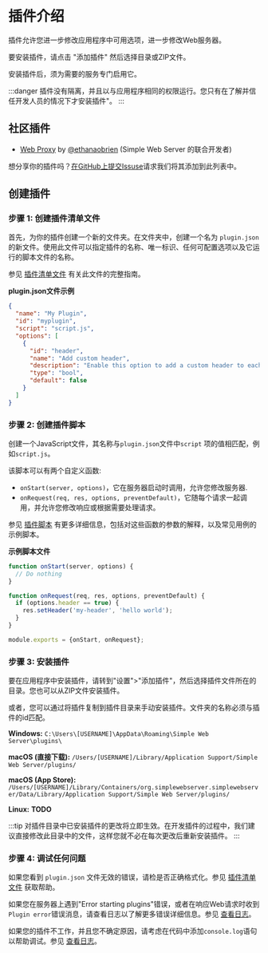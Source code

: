# 插件介绍

插件允许您进一步修改应用程序中可用选项，进一步修改Web服务器。

要安装插件，请点击 "添加插件" 然后选择目录或ZIP文件。

安装插件后，须为需要的服务专门启用它。

:::danger
插件没有隔离，并且以与应用程序相同的权限运行。您只有在了解并信任开发人员的情况下才安装插件"。
:::

## 社区插件

- [Web Proxy](https://github.com/ethanaobrien/web-proxy) by [@ethanaobrien](https://github.com/ethanaobrien) (Simple Web Server 的联合开发者)

想分享你的插件吗？[在GitHub上提交Issuse](https://github.com/terreng/simple-web-server/issues)请求我们将其添加到此列表中。

## 创建插件

### 步骤 1: 创建插件清单文件

首先，为你的插件创建一个新的文件夹。在文件夹中，创建一个名为 `plugin.json`的新文件。使用此文件可以指定插件的名称、唯一标识、任何可配置选项以及它运行的脚本文件的名称。

参见 [插件清单文件](/docs/plugin%20manifest%20file.md) 有关此文件的完整指南。

**plugin.json文件示例**

```json
{
  "name": "My Plugin",
  "id": "myplugin",
  "script": "script.js",
  "options": [
    {
      "id": "header",
      "name": "Add custom header",
      "description": "Enable this option to add a custom header to each response.",
      "type": "bool",
      "default": false
    }
  ]
}
```

### 步骤 2: 创建插件脚本

创建一个JavaScript文件，其名称与`plugin.json`文件中`script` 项的值相匹配，例如`script.js`。

该脚本可以有两个自定义函数:
- `onStart(server, options)`，它在服务器启动时调用，允许您修改服务器.
- `onRequest(req, res, options, preventDefault)`，它随每个请求一起调用，并允许您修改响应或根据需要处理请求。

参见 [插件脚本](/zh-CN/docs/plugin%20script.md) 有更多详细信息，包括对这些函数的参数的解释，以及常见用例的示例脚本。

**示例脚本文件**

```javascript
function onStart(server, options) {
  // Do nothing
}

function onRequest(req, res, options, preventDefault) {
  if (options.header == true) {
    res.setHeader('my-header', 'hello world');
  }
}

module.exports = {onStart, onRequest};
```

### 步骤 3: 安装插件

要在应用程序中安装插件，请转到"设置">"添加插件"，然后选择插件文件所在的目录。您也可以从ZIP文件安装插件。

或者，您可以通过将插件复制到插件目录来手动安装插件。文件夹的名称必须与插件的id匹配。

**Windows:** `C:\Users\[USERNAME]\AppData\Roaming\Simple Web Server\plugins\`

**macOS (直接下载):** `/Users/[USERNAME]/Library/Application Support/Simple Web Server/plugins/`

**macOS (App Store):** `/Users/[USERNAME]/Library/Containers/org.simplewebserver.simplewebserver/Data/Library/Application Support/Simple Web Server/plugins/`

**Linux:** **TODO**

:::tip
对插件目录中已安装插件的更改将立即生效。在开发插件的过程中，我们建议直接修改此目录中的文件，这样您就不必在每次更改后重新安装插件。
:::

### 步骤 4: 调试任何问题

如果您看到 `plugin.json` 文件无效的错误，请检是否正确格式化。参见 [插件清单文件](/docs/plugin%20manifest%20file.md) 获取帮助。

如果您在服务器上遇到"Error starting plugins"错误，或者在响应Web请求时收到`Plugin error`错误消息，请查看日志以了解更多错误详细信息。参见 [查看日志](logs.md)。

如果您的插件不工作，并且您不确定原因，请考虑在代码中添加`console.log`语句以帮助调试。参见 [查看日志](logs.md)。
